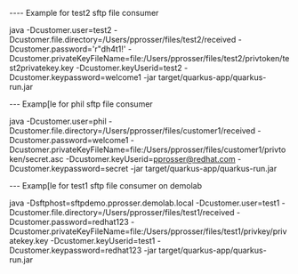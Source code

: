
---- Example for test2 sftp file consumer

java -Dcustomer.user=test2 -Dcustomer.file.directory=/Users/pprosser/files/test2/received -Dcustomer.password='r"dh4t1!' -Dcustomer.privateKeyFileName=file:/Users/pprosser/files/test2/privtoken/test2privatekey.key -Dcustomer.keyUserid=test2 -Dcustomer.keypassword=welcome1 -jar target/quarkus-app/quarkus-run.jar

--- Examp[le for phil sftp file consumer 

java -Dcustomer.user=phil -Dcustomer.file.directory=/Users/pprosser/files/customer1/received -Dcustomer.password=welcome1 -Dcustomer.privateKeyFileName=file:/Users/pprosser/files/customer1/privtoken/secret.asc -Dcustomer.keyUserid=pprosser@redhat.com -Dcustomer.keypassword=secret -jar target/quarkus-app/quarkus-run.jar

--- Examp[le for test1 sftp file consumer on demolab

java -Dsftphost=sftpdemo.pprosser.demolab.local -Dcustomer.user=test1 -Dcustomer.file.directory=/Users/pprosser/files/test1/received -Dcustomer.password=redhat123 -Dcustomer.privateKeyFileName=file:/Users/pprosser/files/test1/privkey/privatekey.key -Dcustomer.keyUserid=test1 -Dcustomer.keypassword=redhat123 -jar target/quarkus-app/quarkus-run.jar